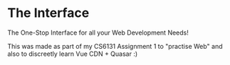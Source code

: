# The Interface
The One-Stop Interface for all your Web Development Needs!

This was made as part of my CS6131 Assignment 1 to "practise Web" and also to discreetly learn Vue CDN + Quasar :)
